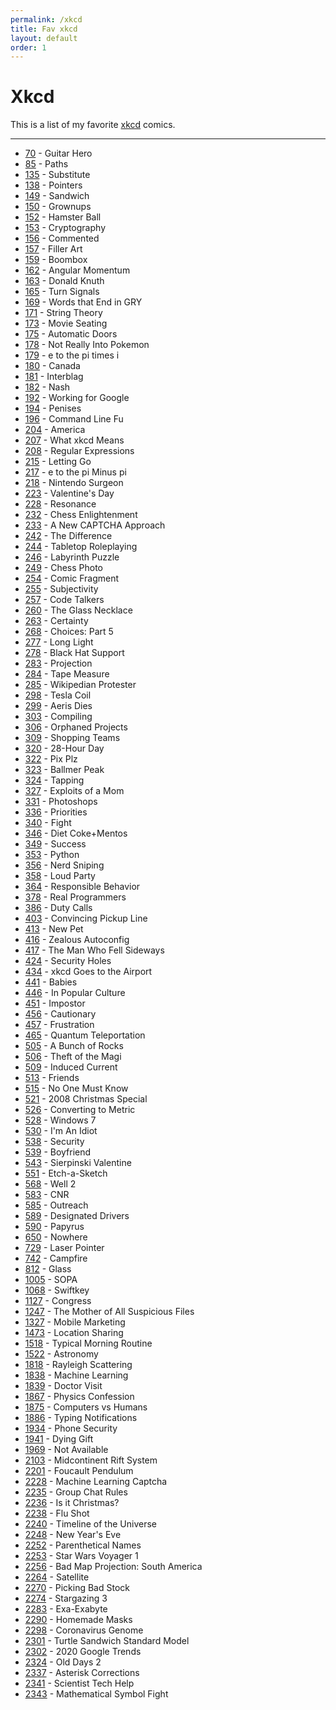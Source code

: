 ```yaml
---
permalink: /xkcd
title: Fav xkcd
layout: default
order: 1
---
```


# Xkcd

This is a list of my favorite [xkcd](https://xkcd.com) comics.

***

- [70](https://xkcd.com/70) - Guitar Hero
- [85](https://xkcd.com/85) - Paths
- [135](https://xkcd.com/135) - Substitute
- [138](https://xkcd.com/138) - Pointers
- [149](https://xkcd.com/149) - Sandwich
- [150](https://xkcd.com/150) - Grownups
- [152](https://xkcd.com/152) - Hamster Ball
- [153](https://xkcd.com/153) - Cryptography
- [156](https://xkcd.com/156) - Commented
- [157](https://xkcd.com/157) - Filler Art
- [159](https://xkcd.com/159) - Boombox
- [162](https://xkcd.com/162) - Angular Momentum
- [163](https://xkcd.com/163) - Donald Knuth
- [165](https://xkcd.com/165) - Turn Signals
- [169](https://xkcd.com/169) - Words that End in GRY
- [171](https://xkcd.com/171) - String Theory
- [173](https://xkcd.com/173) - Movie Seating
- [175](https://xkcd.com/175) - Automatic Doors
- [178](https://xkcd.com/178) - Not Really Into Pokemon
- [179](https://xkcd.com/179) - e to the pi times i
- [180](https://xkcd.com/180) - Canada
- [181](https://xkcd.com/181) - Interblag
- [182](https://xkcd.com/182) - Nash
- [192](https://xkcd.com/192) - Working for Google
- [194](https://xkcd.com/194) - Penises
- [196](https://xkcd.com/196) - Command Line Fu
- [204](https://xkcd.com/204) - America
- [207](https://xkcd.com/207) - What xkcd Means
- [208](https://xkcd.com/208) - Regular Expressions
- [215](https://xkcd.com/215) - Letting Go
- [217](https://xkcd.com/217) - e to the pi Minus pi
- [218](https://xkcd.com/218) - Nintendo Surgeon
- [223](https://xkcd.com/223) - Valentine's Day
- [228](https://xkcd.com/228) - Resonance
- [232](https://xkcd.com/232) - Chess Enlightenment
- [233](https://xkcd.com/233) - A New CAPTCHA Approach
- [242](https://xkcd.com/242) - The Difference
- [244](https://xkcd.com/244) - Tabletop Roleplaying
- [246](https://xkcd.com/246) - Labyrinth Puzzle
- [249](https://xkcd.com/249) - Chess Photo
- [254](https://xkcd.com/254) - Comic Fragment
- [255](https://xkcd.com/255) - Subjectivity
- [257](https://xkcd.com/257) - Code Talkers
- [260](https://xkcd.com/260) - The Glass Necklace
- [263](https://xkcd.com/263) - Certainty
- [268](https://xkcd.com/268) - Choices: Part 5
- [277](https://xkcd.com/277) - Long Light
- [278](https://xkcd.com/278) - Black Hat Support
- [283](https://xkcd.com/283) - Projection
- [284](https://xkcd.com/284) - Tape Measure
- [285](https://xkcd.com/285) - Wikipedian Protester
- [298](https://xkcd.com/298) - Tesla Coil
- [299](https://xkcd.com/299) - Aeris Dies
- [303](https://xkcd.com/303) - Compiling
- [306](https://xkcd.com/306) - Orphaned Projects
- [309](https://xkcd.com/309) - Shopping Teams
- [320](https://xkcd.com/320) - 28-Hour Day
- [322](https://xkcd.com/322) - Pix Plz
- [323](https://xkcd.com/323) - Ballmer Peak
- [324](https://xkcd.com/324) - Tapping
- [327](https://xkcd.com/327) - Exploits of a Mom
- [331](https://xkcd.com/331) - Photoshops
- [336](https://xkcd.com/336) - Priorities
- [340](https://xkcd.com/340) - Fight
- [346](https://xkcd.com/346) - Diet Coke+Mentos
- [349](https://xkcd.com/349) - Success
- [353](https://xkcd.com/353) - Python
- [356](https://xkcd.com/356) - Nerd Sniping
- [358](https://xkcd.com/358) - Loud Party
- [364](https://xkcd.com/364) - Responsible Behavior
- [378](https://xkcd.com/378) - Real Programmers
- [386](https://xkcd.com/386) - Duty Calls
- [403](https://xkcd.com/403) - Convincing Pickup Line
- [413](https://xkcd.com/413) - New Pet
- [416](https://xkcd.com/416) - Zealous Autoconfig
- [417](https://xkcd.com/417) - The Man Who Fell Sideways
- [424](https://xkcd.com/424) - Security Holes
- [434](https://xkcd.com/434) - xkcd Goes to the Airport
- [441](https://xkcd.com/441) - Babies
- [446](https://xkcd.com/446) - In Popular Culture
- [451](https://xkcd.com/451) - Impostor
- [456](https://xkcd.com/456) - Cautionary
- [457](https://xkcd.com/457) - Frustration
- [465](https://xkcd.com/465) - Quantum Teleportation
- [505](https://xkcd.com/505) - A Bunch of Rocks
- [506](https://xkcd.com/506) - Theft of the Magi
- [509](https://xkcd.com/509) - Induced Current
- [513](https://xkcd.com/513) - Friends
- [515](https://xkcd.com/515) - No One Must Know
- [521](https://xkcd.com/521) - 2008 Christmas Special
- [526](https://xkcd.com/526) - Converting to Metric
- [528](https://xkcd.com/528) - Windows 7
- [530](https://xkcd.com/530) - I'm An Idiot
- [538](https://xkcd.com/538) - Security
- [539](https://xkcd.com/539) - Boyfriend
- [543](https://xkcd.com/543) - Sierpinski Valentine
- [551](https://xkcd.com/551) - Etch-a-Sketch
- [568](https://xkcd.com/568) - Well 2
- [583](https://xkcd.com/583) - CNR
- [585](https://xkcd.com/585) - Outreach
- [589](https://xkcd.com/589) - Designated Drivers
- [590](https://xkcd.com/590) - Papyrus
- [650](https://xkcd.com/650) - Nowhere
- [729](https://xkcd.com/729) - Laser Pointer
- [742](https://xkcd.com/742) - Campfire
- [812](https://xkcd.com/812) - Glass
- [1005](https://xkcd.com/1005) - SOPA
- [1068](https://xkcd.com/1068) - Swiftkey
- [1127](https://xkcd.com/1127) - Congress
- [1247](https://xkcd.com/1247) - The Mother of All Suspicious Files
- [1327](https://xkcd.com/1327) - Mobile Marketing
- [1473](https://xkcd.com/1473) - Location Sharing
- [1518](https://xkcd.com/1518) - Typical Morning Routine
- [1522](https://xkcd.com/1522) - Astronomy
- [1818](https://xkcd.com/1818) - Rayleigh Scattering
- [1838](https://xkcd.com/1838) - Machine Learning
- [1839](https://xkcd.com/1839) - Doctor Visit
- [1867](https://xkcd.com/1867) - Physics Confession
- [1875](https://xkcd.com/1875) - Computers vs Humans
- [1886](https://xkcd.com/1886) - Typing Notifications
- [1934](https://xkcd.com/1934) - Phone Security
- [1941](https://xkcd.com/1941) - Dying Gift
- [1969](https://xkcd.com/1969) - Not Available
- [2103](https://xkcd.com/2103) - Midcontinent Rift System
- [2201](https://xkcd.com/2201) - Foucault Pendulum
- [2228](https://xkcd.com/2228) - Machine Learning Captcha
- [2235](https://xkcd.com/2235) - Group Chat Rules
- [2236](https://xkcd.com/2236) - Is it Christmas?
- [2238](https://xkcd.com/2238) - Flu Shot
- [2240](https://xkcd.com/2240) - Timeline of the Universe
- [2248](https://xkcd.com/2248) - New Year's Eve
- [2252](https://xkcd.com/2252) - Parenthetical Names
- [2253](https://xkcd.com/2253) - Star Wars Voyager 1
- [2256](https://xkcd.com/2256) - Bad Map Projection: South America
- [2264](https://xkcd.com/2264) - Satellite
- [2270](https://xkcd.com/2270) - Picking Bad Stock
- [2274](https://xkcd.com/2274) - Stargazing 3
- [2283](https://xkcd.com/2283) - Exa-Exabyte
- [2290](https://xkcd.com/2290) - Homemade Masks
- [2298](https://xkcd.com/2298) - Coronavirus Genome
- [2301](https://xkcd.com/2301) - Turtle Sandwich Standard Model
- [2302](https://xkcd.com/2302) - 2020 Google Trends
- [2324](https://xkcd.com/2324) - Old Days 2
- [2337](https://xkcd.com/2337) - Asterisk Corrections
- [2341](https://xkcd.com/2341) - Scientist Tech Help
- [2343](https://xkcd.com/2343) - Mathematical Symbol Fight

